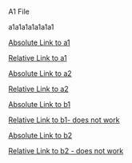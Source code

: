 A1 File

a1a1a1a1a1a1a1


[Absolute Link to a1](/test/a/a1.md)

[Relative Link to a1](a1.md)



[Absolute Link to a2](/test/a/a2.md)

[Relative Link to a2](a2.md)


[Absolute Link to b1](/test/b/b1.md)


[Relative Link to b1- does not work](b1.md)


[Absolute Link to b2](/test/b/b2.md)

[Relative Link to b2 - does not work](b2.md)


